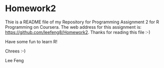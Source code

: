 Homework2
=========
Thie is a README file of my Repository for Programming Assignment 2 for R Programming on Coursera. The web address for this assignment is: https://github.com/leefeng8/Homework2. Thanks for reading this file :-) 

Have some fun to learn R!

Chrees :-)

Lee Feng
